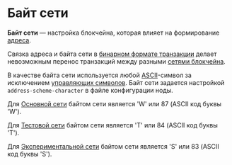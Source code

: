 # Байт сети

**Байт сети** — настройка блокчейна, которая влияет на формирование [адреса](/ru/blockchain/account/address).

Связка адреса и байта сети в [бинарном формате транзакции](/ru/blockchain/binary-format/transaction-binary-format) делает невозможным перенос транзакций между разными [сетями блокчейна](/ru/blockchain/blockchain-network).

В качестве байта сети используется любой [ASCII](https://ru.wikipedia.org/wiki/ASCII)-символ за исключением [управляющих символов](https://ru.wikipedia.org/wiki/ASCII#Управляющие_символы). Байт сети задается настройкой `address-scheme-character` в файле конфигурации ноды.

Для [Основной сети](/ru/blockchain/blockchain-network/main-network) байтом сети является 'W' или 87 (ASCII код буквы 'W').

Для [Тестовой сети](/ru/blockchain/blockchain-network/test-network) байтом сети является 'T' или 84 (ASCII код  буквы 'T').

Для [Экспериментальной сети](/ru/blockchain/blockchain-network/stage-network) байтом сети является 'S' или 83 (ASCII код буквы 'S').
